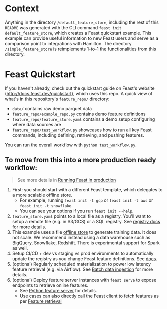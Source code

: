 # Context
Anything in the directory `/default_feature_store`, including the rest of this `README` was generated with the CLI command `feast init default_feature_store`, which creates a Feast quickstart example. This example can provide useful information to new Feast users and serve as a comparison point to integrations with Hamilton. The directory `/simple_feature_store` is reimplements 1-to-1 the functionalities from this directory.


# Feast Quickstart
If you haven't already, check out the quickstart guide on Feast's website (http://docs.feast.dev/quickstart), which
uses this repo. A quick view of what's in this repository's `feature_repo/` directory:

* `data/` contains raw demo parquet data
* `feature_repo/example_repo.py` contains demo feature definitions
* `feature_repo/feature_store.yaml` contains a demo setup configuring where data sources are
* `feature_repo/test_workflow.py` showcases how to run all key Feast commands, including defining, retrieving, and pushing features.

You can run the overall workflow with `python test_workflow.py`.

## To move from this into a more production ready workflow:
> See more details in [Running Feast in production](https://docs.feast.dev/how-to-guides/running-feast-in-production)

1. First: you should start with a different Feast template, which delegates to a more scalable offline store.
   - For example, running `feast init -t gcp`
   or `feast init -t aws` or `feast init -t snowflake`.
   - You can see your options if you run `feast init --help`.
2. `feature_store.yaml` points to a local file as a registry. You'll want to setup a remote file (e.g. in S3/GCS) or a
SQL registry. See [registry docs](https://docs.feast.dev/getting-started/concepts/registry) for more details.
3. This example uses a file [offline store](https://docs.feast.dev/getting-started/architecture-and-components/offline-store)
   to generate training data. It does not scale. We recommend instead using a data warehouse such as BigQuery,
   Snowflake, Redshift. There is experimental support for Spark as well.
4. Setup CI/CD + dev vs staging vs prod environments to automatically update the registry as you change Feast feature definitions. See [docs](https://docs.feast.dev/how-to-guides/running-feast-in-production#1.-automatically-deploying-changes-to-your-feature-definitions).
5. (optional) Regularly scheduled materialization to power low latency feature retrieval (e.g. via Airflow). See [Batch data ingestion](https://docs.feast.dev/getting-started/concepts/data-ingestion#batch-data-ingestion)
for more details.
6. (optional) Deploy feature server instances with `feast serve` to expose endpoints to retrieve online features.
   - See [Python feature server](https://docs.feast.dev/reference/feature-servers/python-feature-server) for details.
   - Use cases can also directly call the Feast client to fetch features as per [Feature retrieval](https://docs.feast.dev/getting-started/concepts/feature-retrieval)
